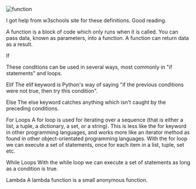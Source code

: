 ![function](https://github.com/Bilgehanyaylali/Functions-If-Else-Loops/assets/151865735/92f0846c-5341-4be9-aadd-4a547e765c6d)

 I got help from w3schools site for these definitions. Good reading.

A function is a block of code which only runs when it is called.
You can pass data, known as parameters, into a function.
A function can return data as a result.

If

These conditions can be used in several ways, most commonly in "if statements" and loops.

Elif
The elif keyword is Python's way of saying "if the previous conditions were not true, then try this condition".

Else
The else keyword catches anything which isn't caught by the preceding conditions.

For Loops
A for loop is used for iterating over a sequence (that is either a list, a tuple, a dictionary, a set, or a string).
This is less like the for keyword in other programming languages, and works more like an iterator method as found in other object-orientated programming languages.
With the for loop we can execute a set of statements, once for each item in a list, tuple, set etc.

While Loops
With the while loop we can execute a set of statements as long as a condition is true.

Lambda
A lambda function is a small anonymous function.
